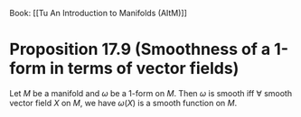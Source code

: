Book: [[Tu An Introduction to Manifolds (AItM)]]
# Proposition 17.9 (Smoothness of a 1-form in terms of vector fields)
Let $M$ be a manifold and $\omega$ be a $1$-form on $M$.
Then $\omega$ is smooth iff $\forall$ smooth vector field $X$ on $M$, we have $\omega(X)$ is a smooth function on $M$.